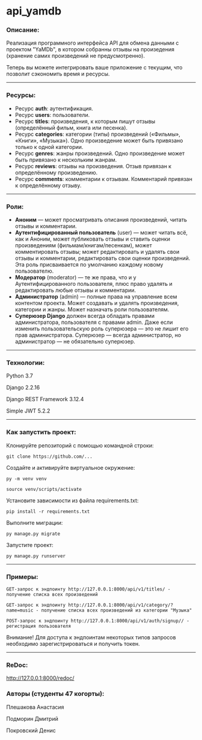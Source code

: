 # **api_yamdb**

### **Описание:**
Реализация программного интерфейса API для обмена данными с проектом "YaMDb", в котором собранны отзывы на произедения (хранение самих произведений не предусмотренно).

Теперь вы можете интегрировать ваше приложение с текущим, что позволит сэкономить время и ресурсы.

---
### **Ресурсы:**
* Ресурс **auth**: аутентификация.
* Ресурс **users**: пользователи.
* Ресурс **titles**: произведения, к которым пишут отзывы (определённый фильм, книга или песенка).
* Ресурс **categories**: категории (типы) произведений («Фильмы», «Книги», «Музыка»). Одно произведение может быть привязано только к одной категории.
* Ресурс **genres**: жанры произведений. Одно произведение может быть привязано к нескольким жанрам.
* Ресурс **reviews**: отзывы на произведения. Отзыв привязан к определённому произведению.
* Ресурс **comments**: комментарии к отзывам. Комментарий привязан к определённому отзыву.
---
### **Роли:**
* **Аноним** — может просматривать описания произведений, читать отзывы и комментарии.
* **Аутентифицированный пользователь** (user) — может читать всё, как и Аноним, может публиковать отзывы и ставить оценки произведениям (фильмам/книгам/песенкам), может комментировать отзывы; может редактировать и удалять свои отзывы и комментарии, редактировать свои оценки произведений. Эта роль присваивается по умолчанию каждому новому пользователю.
* **Модератор** (moderator) — те же права, что и у Аутентифицированного пользователя, плюс право удалять и редактировать любые отзывы и комментарии.
* **Администратор** (admin) — полные права на управление всем контентом проекта. Может создавать и удалять произведения, категории и жанры. Может назначать роли пользователям.
* **Суперюзер Django** должен всегда обладать правами администратора, пользователя с правами admin. Даже если изменить пользовательскую роль суперюзера — это не лишит его прав администратора. Суперюзер — всегда администратор, но администратор — не обязательно суперюзер.
---
### **Технологии:**
Python 3.7

Django 2.2.16

Django REST Framework 3.12.4

Simple JWT 5.2.2

---
### **Как запустить проект:**

Клонируйте репозиторий с помощью командной строки:

```
git clone https://github.com/...
```
Создайте и активируйте виртуальное окружение:

```
py -m venv venv
```

```
source venv/scripts/activate
```

Установите зависимости из файла requirements.txt:

```
pip install -r requirements.txt
``` 

Выполните миграции:

```
py manage.py migrate
```

Запустите проект:

```
py manage.py runserver
```
---
### **Примеры:**
```
GET-запрос к эндпоинту http://127.0.0.1:8000/api/v1/titles/ - получение списка всех произведений
```
```
GET-запрос к эндпоинту http://127.0.0.1:8000/api/v1/category/?name=music - получение списка всех произведений из категории "Музыка"
```
```
POST-запрос к эндпоинту http://127.0.0.1:8000/api/v1/auth/signup// - регистрация пользователя
```
Внимание! Для доступа к эндпоинтам некоторых типов запросов необходимо зарегистрироваться и получить токен.

---
### **ReDoc:**
http://127.0.0.1:8000/redoc/
### **Авторы (студенты 47 когорты):**


Плешакова Анастасия

Подморин Дмитрий 

Покровский Денис 